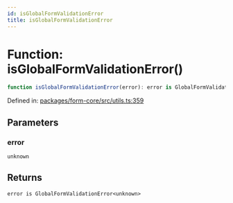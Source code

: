 ```yaml
---
id: isGlobalFormValidationError
title: isGlobalFormValidationError
---
```


<!-- DO NOT EDIT: this page is autogenerated from the type comments -->

# Function: isGlobalFormValidationError()

```ts
function isGlobalFormValidationError(error): error is GlobalFormValidationError<unknown>
```

Defined in: [packages/form-core/src/utils.ts:359](https://github.com/TanStack/form/blob/main/packages/form-core/src/utils.ts#L359)

## Parameters

### error

`unknown`

## Returns

`error is GlobalFormValidationError<unknown>`
